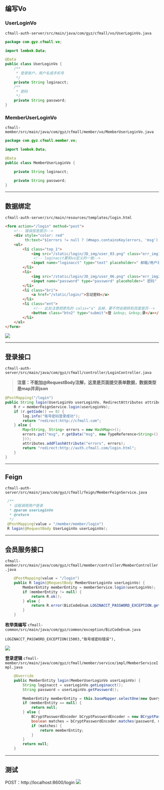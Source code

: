 ## 编写Vo

### UserLoginVo
`cfmall-auth-server/src/main/java/com/gyz/cfmall/vo/UserLoginVo.java`
```java
package com.gyz.cfmall.vo;

import lombok.Data;

@Data
public class UserLoginVo {
    /**
     * 登录账户。用户名或手机号
     */
    private String loginacct;
    /**
     * 密码
     */
    private String password;
}
```

### MemberUserLoginVo
`cfmall-member/src/main/java/com/gyz/cfmall/member/vo/MemberUserLoginVo.java`
```java
package com.gyz.cfmall.member.vo;

import lombok.Data;

@Data
public class MemberUserLoginVo {

    private String loginacct;

    private String password;
}
```

---

## 数据绑定

`cfmall-auth-server/src/main/resources/templates/login.html`

```html
<form action="/login" method="post">
    <!-- 错误信息提示-->
	<div style="color: red"
		 th:text="${errors != null ? (#maps.containsKey(errors, 'msg') ? errors.msg : '') : ''}"></div>
	<ul>
		<li class="top_1">
			<img src="/static/login/JD_img/user_03.png" class="err_img1"/>
             <!-- loginacct要和vo定义的一致-->
			<input name="loginacct" type="text" placeholder=" 邮箱/用户名/已验证手机" class="user"/>
		</li>
		<li>
			<img src="/static/login/JD_img/user_06.png" class="err_img2"/>
			<input name="password" type="password" placeholder=" 密码" class="password"/>
		</li>
		<li class="bri">
			<a href="/static/login/">忘记密码</a>
		</li>
		<li class="ent">
             <!-- 此处注意把原先的 calss="a" 去掉，要不然会跳转到百度首页-->
			<button class="btn2" type="submit">登 &nbsp; &nbsp;录</a></button>
		</li>
	</ul>
</form>
```

![](https://cfmall-hello.oss-cn-beijing.aliyuncs.com/img/202304/image-20230409123342859.png#id=wvQhC&originHeight=796&originWidth=1426&originalType=binary&ratio=1&rotation=0&showTitle=false&status=done&style=none&title=)

---

## 登录接口

`cfmall-auth-server/src/main/java/com/gyz/cfmall/controller/LoginController.java`

> **注意：不能加@RequestBody注解，这里是页面提交表单数据，数据类型是map并非json**


```java
@PostMapping("/login")
public String login(UserLoginVo userLoginVo, RedirectAttributes attributes) {
    R r = memberFeignService.login(userLoginVo);
    if (r.getCode() == 0) {
        log.info("账号密码登录成功");
        return "redirect:http://cfmall.com";
    } else {
        Map<String, String> errors = new HashMap<>();
        errors.put("msg", r.getData("msg", new TypeReference<String>() {
        }));
        attributes.addFlashAttribute("errors", errors);
        return "redirect:http://auth.cfmall.com/login.html";
    }
}
```

---

## Feign

`cfmall-auth-server/src/main/java/com/gyz/cfmall/feign/MemberFeignService.java`

```java
 /**
  * 远程调用用户登录
  * @param userLoginVo
  * @return
  */
 @PostMapping(value = "/member/member/login")
 R login(@RequestBody UserLoginVo userLoginVo);
```

---

## 会员服务接口

`cfmall-member/src/main/java/com/gyz/cfmall/member/controller/MemberController.java`

```java
    @PostMapping(value = "/login")
    public R login(@RequestBody MemberUserLoginVo userLoginVo) {
        MemberEntity memberEntity = memberService.login(userLoginVo);
        if (memberEntity != null) {
            return R.ok();
        } else {
            return R.error(BizCodeEnum.LOGINACCT_PASSWORD_EXCEPTION.getCode(), BizCodeEnum.LOGINACCT_PASSWORD_EXCEPTION.getMessage());
        }
    }
```

**枚举类编写**
`cfmall-common/src/main/java/com/gyz/common/exception/BizCodeEnum.java`
```
LOGINACCT_PASSWORD_EXCEPTION(15003,"账号或密码错误"),
```

![](https://cfmall-hello.oss-cn-beijing.aliyuncs.com/img/202304/image-20230409123805973.png#id=Fma2J&originHeight=443&originWidth=940&originalType=binary&ratio=1&rotation=0&showTitle=false&status=done&style=none&title=)

**登录逻辑**
`cfmall-member/src/main/java/com/gyz/cfmall/member/service/impl/MemberServiceImpl.java`
```java
	@Override
    public MemberEntity login(MemberUserLoginVo userLoginVo) {
        String loginacct = userLoginVo.getLoginacct();
        String password = userLoginVo.getPassword();

        MemberEntity memberEntity = this.baseMapper.selectOne(new QueryWrapper<MemberEntity>().eq("username", loginacct).or().eq("mobile", loginacct));
        if (memberEntity == null) {
            return null;
        } else {
            BCryptPasswordEncoder bCryptPasswordEncoder = new BCryptPasswordEncoder();
            boolean matches = bCryptPasswordEncoder.matches(password, memberEntity.getPassword());
            if (matches) {
                return memberEntity;
            }
        }
        return null;
    }
```

---

## 测试
POST：http://localhost:8600/login
![](https://cfmall-hello.oss-cn-beijing.aliyuncs.com/img/202312/851fd278bfadaca1960dd78c61a55a57.png#id=UIwPB&originHeight=567&originWidth=1485&originalType=binary&ratio=1&rotation=0&showTitle=false&status=done&style=none&title=)
